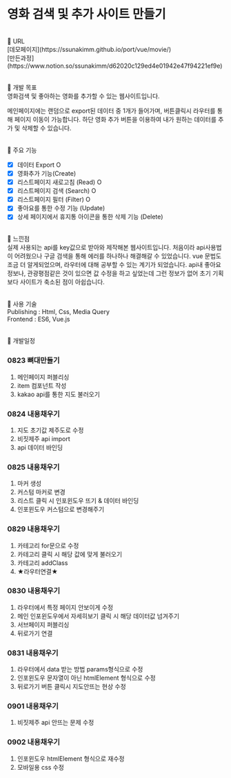 # 영화 검색 및 추가 사이트 만들기
<br>
📌 URL<br>
[데모페이지](https://ssunakimm.github.io/port/vue/movie/)<br>
[만든과정](https://www.notion.so/ssunakimm/d62020c129ed4e01942e47f94221ef9e)
<br><br>

📌 개발 목표<br>
영화검색 및 좋아하는 영화를 추가할 수 있는 웹사이트입니다.

메인페이지에는 랜덤으로 export된 데이터 중 1개가 들어가며,
버튼클릭시 라우터를 통해 페이지 이동이 가능합니다.
하단 영화 추가 버튼을 이용하여 내가 원하는 데이터를 추가 및 삭제할 수 있습니다.
<br><br>

📌 주요 기능<br>
* [x] 데이터 Export O
* [x] 영화추가 기능(Create)
* [x] 리스트페이지 새로고침 (Read) O
* [x] 리스트페이지 검색 (Search) O
* [x] 리스트페이지 필터 (Filter) O
* [x] 좋아요를 통한 수정 기능 (Update)
* [x] 상세 페이지에서 휴지통 아이콘을 통한 삭제 기능 (Delete)
<br><br>

📌 느낀점<br>
실제 사용되는 api를 key값으로 받아와 제작해본 웹사이트입니다.
처음이라 api사용법이 어려웠으나 구글 검색을 통해 에러를 하나하나 해결해갈 수 있었습니다.
vue 문법도 조금 더 알게되었으며, 라우터에 대해 공부할 수 있는 계기가 되었습니다.
api내 좋아요 정보나, 관광평점같은 것이 있으면 값 수정을 하고 싶었는데 그런 정보가 없어
초기 기획보다 사이트가 축소된 점이 아쉽습니다.
<br><br>

📌 사용 기술<br>
Publishing : Html, Css, Media Query<br> 
Frontend : ES6, Vue.js 
<br><br>

📌 개발일정<br>

### 0823 뼈대만들기
1. 메인페이지 퍼블리싱
2. item 컴포넌트 작성
3. kakao api를 통한 지도 불러오기

### 0824 내용채우기
1. 지도 초기값 제주도로 수정
2. 비짓제주 api import
2. api 데이터 바인딩

### 0825 내용채우기
1. 마커 생성
2. 커스텀 마커로 변경
3. 리스트 클릭 시 인포윈도우 뜨기 & 데이터 바인딩
4. 인포윈도우 커스텀으로 변경해주기

### 0829 내용채우기
1. 카테고리 for문으로 수정
2. 카테고리 클릭 시 해당 값에 맞게 불러오기
3. 카테고리 addClass
4. ★라우터연결★

### 0830 내용채우기
1. 라우터에서 특정 페이지 안보이게 수정
2. 메인 인포윈도우에서 자세히보기 클릭 시 해당 데이터값 넘겨주기
3. 서브페이지 퍼블리싱
4. 뒤로가기 연결


### 0831 내용채우기
1. 라우터에서 data 받는 방법 params형식으로 수정
2. 인포윈도우 문자열이 아닌 htmlElement 형식으로 수정
3. 뒤로가기 버튼 클릭시 지도안뜨는 현상 수정

### 0901 내용채우기
1. 비짓제주 api 안뜨는 문제 수정

### 0902 내용채우기
1. 인포윈도우 htmlElement 형식으로 재수정
2. 모바일용 css 수정
